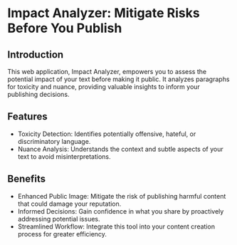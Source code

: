 # Impact Analyzer: Mitigate Risks Before You Publish
## Introduction

This web application, Impact Analyzer, empowers you to assess the potential impact of your text before making it public. It analyzes paragraphs for toxicity and nuance, providing valuable insights to inform your publishing decisions.

## Features

  - Toxicity Detection: Identifies potentially offensive, hateful, or discriminatory language.
  - Nuance Analysis: Understands the context and subtle aspects of your text to avoid misinterpretations.
## Benefits

  - Enhanced Public Image: Mitigate the risk of publishing harmful content that could damage your reputation.
  - Informed Decisions: Gain confidence in what you share by proactively addressing potential issues.
  - Streamlined Workflow: Integrate this tool into your content creation process for greater efficiency.
